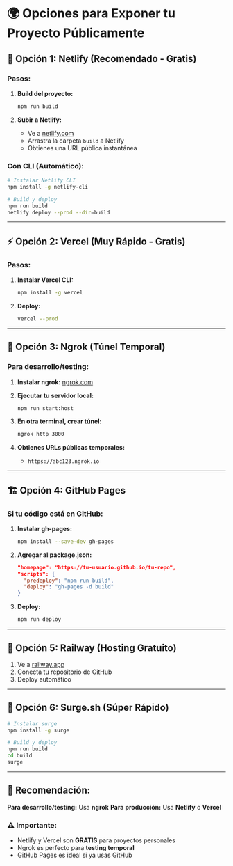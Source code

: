 # 🌍 Opciones para Exponer tu Proyecto Públicamente

## 🚀 **Opción 1: Netlify (Recomendado - Gratis)**

### Pasos:
1. **Build del proyecto:**
   ```bash
   npm run build
   ```

2. **Subir a Netlify:**
   - Ve a [netlify.com](https://netlify.com)
   - Arrastra la carpeta `build` a Netlify
   - Obtienes una URL pública instantánea

### Con CLI (Automático):
```bash
# Instalar Netlify CLI
npm install -g netlify-cli

# Build y deploy
npm run build
netlify deploy --prod --dir=build
```

---

## ⚡ **Opción 2: Vercel (Muy Rápido - Gratis)**

### Pasos:
1. **Instalar Vercel CLI:**
   ```bash
   npm install -g vercel
   ```

2. **Deploy:**
   ```bash
   vercel --prod
   ```

---

## 🔗 **Opción 3: Ngrok (Túnel Temporal)**

### Para desarrollo/testing:
1. **Instalar ngrok:** [ngrok.com](https://ngrok.com)

2. **Ejecutar tu servidor local:**
   ```bash
   npm run start:host
   ```

3. **En otra terminal, crear túnel:**
   ```bash
   ngrok http 3000
   ```

4. **Obtienes URLs públicas temporales:**
   - `https://abc123.ngrok.io`

---

## 🏗️ **Opción 4: GitHub Pages**

### Si tu código está en GitHub:
1. **Instalar gh-pages:**
   ```bash
   npm install --save-dev gh-pages
   ```

2. **Agregar al package.json:**
   ```json
   "homepage": "https://tu-usuario.github.io/tu-repo",
   "scripts": {
     "predeploy": "npm run build",
     "deploy": "gh-pages -d build"
   }
   ```

3. **Deploy:**
   ```bash
   npm run deploy
   ```

---

## 🐳 **Opción 5: Railway (Hosting Gratuito)**

1. Ve a [railway.app](https://railway.app)
2. Conecta tu repositorio de GitHub
3. Deploy automático

---

## 📱 **Opción 6: Surge.sh (Súper Rápido)**

```bash
# Instalar surge
npm install -g surge

# Build y deploy
npm run build
cd build
surge
```

---

## 🔧 **Recomendación:**

**Para desarrollo/testing:** Usa **ngrok**
**Para producción:** Usa **Netlify** o **Vercel**

### ⚠️ **Importante:**
- Netlify y Vercel son **GRATIS** para proyectos personales
- Ngrok es perfecto para **testing temporal**
- GitHub Pages es ideal si ya usas GitHub
